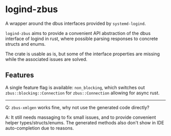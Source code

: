 # logind-zbus

A wrapper around the dbus interfaces provided by `systemd-logind`.

`logind-zbus` aims to provide a convenient API abstraction of the dbus interface
of logind in rust, where possible parsing responses to concrete structs and enums.

The crate is usable as is, but some of the interface properties are missing while
the associated issues are solved.

## Features

A single feature flag is available: `non_blocking`, which switches out `zbus::blocking::Connection`
for `zbus::Connection` allowing for async rust.

---

Q: `zbus-xmlgen` works fine, why not use the generated code directly?

A: It still needs massaging to fix small issues, and to provide convenient
helper types/structs/enums. The generated methods also don't show in IDE
auto-completion due to reasons.